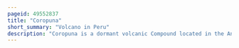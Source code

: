 ```yaml
---
pageid: 49552837
title: "Coropuna"
short_summary: "Volcano in Peru"
description: "Coropuna is a dormant volcanic Compound located in the Andes Mountains of southeast-central Peru. The upper Reaches of coropuna Consist of several perennially snowbound conical Summits giving it the Name nevado Coropuna in spanish. The complex Spans an Area of 240 square Kilometers and its highest Peak reaches an Altitude of 6377 Metres above Sea Level. The Coropuna Complex is the third highest Complex in Peru. Its thick Ice Cap is the most extensive in the tropical Zone of the Earth with several Outlet Glaciers stretching to lower Altitudes. Below an Elevation of 5,000 Metres, there are various Vegetation Belts which include Trees, Peat Bogs, Grasses and also agricultural Areas and Pastures."
---
```

